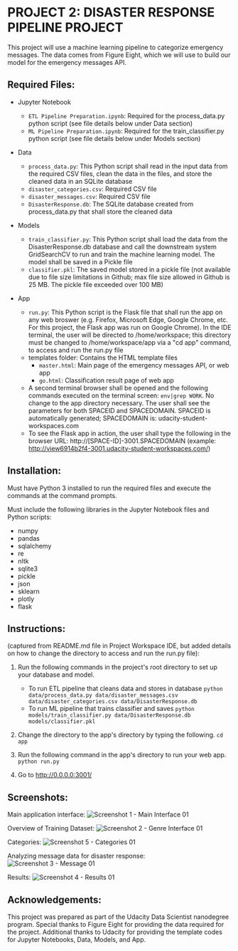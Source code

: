 # PROJECT 2:  DISASTER RESPONSE PIPELINE PROJECT

This project will use a machine learning pipeline to categorize emergency messages.  The data comes from Figure Eight, which we will use to build our model for the emergency messages API.

## Required Files:

- Jupyter Notebook
  - `ETL Pipeline Preparation.ipynb`:  Required for the process_data.py python script (see file details below under Data section)
  - `ML Pipeline Preparation.ipynb`:  Required for the train_classifier.py python script (see file details below under Models section)

- Data
  - `process_data.py`:  This Python script shall read in the input data from the required CSV files, clean the data in the files, and store the cleaned data in an SQLite database
  - `disaster_categories.csv`:  Required CSV file
  - `disaster_messages.csv`:  Required CSV file
  - `DisasterResponse.db`:  The SQLite database created from process_data.py that shall store the cleaned data

- Models
  - `train_classifier.py`:  This Python script shall load the data from the DisasterResponse.db database and call the downstream system GridSearchCV to run and train the machine learning model.  The model shall be saved in a Pickle file
  - `classifier.pkl`:  The saved model stored in a pickle file (not available due to file size limitations in Github; max file size allowed in Github is 25 MB.  The pickle file exceeded over 100 MB)

- App
  - `run.py`:  This Python script is the Flask file that shall run the app on any web broswer (e.g. Firefox, Microsoft Edge, Google Chrome, etc.  For this project, the Flask app was run on Google Chrome).  In the IDE terminal, the user will be directed to /home/workspace; this directory must be changed to /home/workspace/app via a "cd app" command, to access and run the run.py file
  - templates folder:  Contains the HTML template files
    - `master.html`:  Main page of the emergency messages API, or web app
    - `go.html`:  Classification result page of web app
  - A second terminal browser shall be opened and the following commands executed on the terminal screen:  `env|grep WORK`.  No change to the app directory necessary.  The user shall see the parameters for both SPACEID and SPACEDOMAIN.  SPACEID is automatically generated; SPACEDOMAIN is:  udacity-student-workspaces.com
  - To see the Flask app in action, the user shall type the following in the browser URL:  http://[SPACE-ID]-3001.SPACEDOMAIN (example:  http://view6914b2f4-3001.udacity-student-workspaces.com/)


## Installation:

Must have Python 3 installed to run the required files and execute the commands at the command prompts.

Must include the following libraries in the Jupyter Notebook files and Python scripts:
- numpy
- pandas
- sqlalchemy
- re
- nltk
- sqlite3
- pickle
- json
- sklearn
- plotly
- flask


## Instructions:

(captured from README.md file in Project Workspace IDE, but added details on how to change the directory to access and run the run.py file):

1. Run the following commands in the project's root directory to set up your database and model.

    - To run ETL pipeline that cleans data and stores in database
        `python data/process_data.py data/disaster_messages.csv data/disaster_categories.csv data/DisasterResponse.db`
    - To run ML pipeline that trains classifier and saves
        `python models/train_classifier.py data/DisasterResponse.db models/classifier.pkl`

2. Change the directory to the app's directory by typing the following.
    `cd app`

3. Run the following command in the app's directory to run your web app.
    `python run.py`

4. Go to http://0.0.0.0:3001/


## Screenshots:

Main application interface:
![Screenshot 1 - Main Interface 01](https://user-images.githubusercontent.com/39567971/116820035-f4e77c00-ab40-11eb-864b-1fb1a2a6b351.png)

Overview of Training Dataset:
![Screenshot 2 - Genre Interface 01](https://user-images.githubusercontent.com/39567971/116820036-f4e77c00-ab40-11eb-9232-e340f3141fcd.png)

Categories:
![Screenshot 5 - Categories 01](https://user-images.githubusercontent.com/39567971/116830490-8f16e680-ab78-11eb-82b0-610087b80505.png)

Analyzing message data for disaster response:
![Screenshot 3 - Message 01](https://user-images.githubusercontent.com/39567971/116820038-f4e77c00-ab40-11eb-88c3-11ab03f3432e.png)

Results:
![Screenshot 4 - Results 01](https://user-images.githubusercontent.com/39567971/116820039-f4e77c00-ab40-11eb-953a-d1204be62809.png)


## Acknowledgements:

This project was prepared as part of the Udacity Data Scientist nanodegree program.  Special thanks to Figure Eight for providing the data required for the project.  Additional thanks to Udacity for providing the template codes for Jupyter Notebooks, Data, Models, and App.
